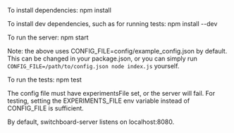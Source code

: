 To install dependencies:
npm install

To install dev dependencies, such as for running tests:
npm install --dev

To run the server:
npm start

Note: the above uses CONFIG_FILE=config/example_config.json by default.
This can be changed in your package.json, or you can simply run ```CONFIG_FILE=/path/to/config.json node index.js``` yourself.

To run the tests:
npm test


The config file must have experimentsFile set, or the server will fail.
For testing, setting the EXPERIMENTS_FILE env variable instead of CONFIG_FILE is sufficient.

By default, switchboard-server listens on localhost:8080.
